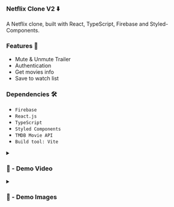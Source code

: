 ### Netflix Clone V2 ⬇️
A Netflix clone, built with React, TypeScript, Firebase and Styled-Components.



### Features 🎉

- Mute & Unmute Trailer
- Authentication
- Get movies info 
- Save to watch list


### Dependencies 🛠️

* `Firebase`
* `React.js`
* `TypeScript`
* `Styled Components`
* `TMDB Movie API`
* `Build tool: Vite`


<details>
<summary><h3> 🎥 - Demo Video </h3></summary>
<video src="https://user-images.githubusercontent.com/71933266/206354982-e53f92de-6462-44f1-ab51-4e51c9816581.mp4" controls="controls" >
</video>
</details>

 <details>
<summary><h3> 📸 - Demo Images </h3></summary>

 
![netflix1](https://user-images.githubusercontent.com/71933266/206354412-b53ec961-117f-4c4d-9509-a63d9d597067.png)

#
![netflix2](https://user-images.githubusercontent.com/71933266/206354420-ad7c4b82-4815-423e-b8d6-5fa7791acd80.png)

 
#

 ![netflix3](https://user-images.githubusercontent.com/71933266/206354434-51944382-4d2d-4405-817c-314297da7a1b.png)

#

 ![netflix4](https://user-images.githubusercontent.com/71933266/206354455-3c628617-0dab-41f5-8383-89ad3f5c9801.png)

 

 
</details>

 

 

